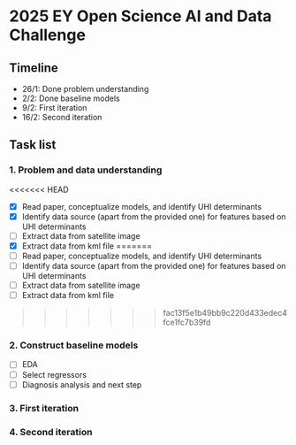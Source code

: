 # 2025 EY Open Science AI and Data Challenge

## Timeline
- 26/1: Done problem understanding
- 2/2: Done baseline models
- 9/2: First iteration 
- 16/2: Second iteration

## Task list

### 1. Problem and data understanding
<<<<<<< HEAD
- [x] Read paper, conceptualize models, and identify UHI determinants
- [x] Identify data source (apart from the provided one) for features based on UHI determinants
- [ ] Extract data from satellite image
- [x] Extract data from kml file
=======
- [ ] Read paper, conceptualize models, and identify UHI determinants
- [ ] Identify data source (apart from the provided one) for features based on UHI determinants
- [ ] Extract data from satellite image
- [ ] Extract data from kml file
>>>>>>> fac13f5e1b49bb9c220d433edec4fce1fc7b39fd

### 2. Construct baseline models
- [ ] EDA
- [ ] Select regressors
- [ ] Diagnosis analysis and next step

### 3. First iteration

### 4. Second iteration